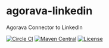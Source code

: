 # agorava-linkedin
Agorava Connector to LinkedIn

[![Circle CI](https://circleci.com/gh/agorava/agorava-linkedin.svg?style=svg)](https://circleci.com/gh/agorava/agorava-linkedin) 
[![Maven Central](https://maven-badges.herokuapp.com/maven-central/org.agorava/agorava-linkedin-parent/badge.svg)](https://maven-badges.herokuapp.com/maven-central/org.agorava/agorava-linkedin-parent) 
[![License](http://img.shields.io/badge/license-Apache2-red.svg)](http://opensource.org/licenses/apache-2.0)
